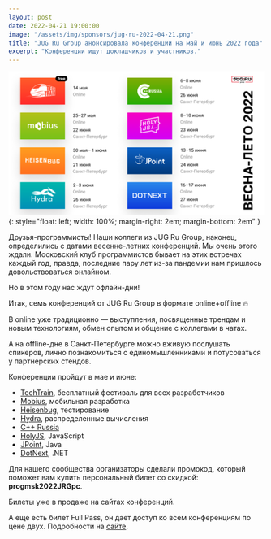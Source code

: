 ```yaml
---
layout: post
date: 2022-04-21 19:00:00
image: "/assets/img/sponsors/jug-ru-2022-04-21.png"
title: "JUG Ru Group анонсировала конференции на май и июнь 2022 года"
excerpt: "Конференции ищут докладчиков и участников."
---
```


![JUG Ru Group 2022](/assets/img/sponsors/jug-ru-2022-04-21.png){: style="float: left; width: 100%; margin-right: 2em; margin-bottom: 2em" }

Друзья-программисты! Наши коллеги из JUG Ru Group, наконец, определились с датами весенне-летних конференций. Мы очень этого ждали. Московский клуб программистов бывает на этих встречах каждый год, правда, последние пару лет из-за пандемии нам пришлось довольствоваться онлайном.

Но в этом году нас ждут офлайн-дни!

Итак, семь конференций от JUG Ru Group в формате online+offline 🔥

В online уже традиционно — выступления, посвященные трендам и новым технологиям, обмен опытом и общение с коллегами в чатах.

А на offline-дне в Санкт-Петербурге можно вживую послушать спикеров, лично познакомиться с единомышленниками и потусоваться у партнерских стендов.

Конференции пройдут в мае и июне:
* [TechTrain](https://bit.ly/3Ou1TlW), бесплатный фестиваль для всех разработчиков
* [Mobius](https://bit.ly/33NvYdh), мобильная разработка
* [Heisenbug](https://bit.ly/3IjQt0r), тестирование
* [Hydra](https://bit.ly/3rvZV9Y), распределенные вычисления
* [C++ Russia](https://bit.ly/3IeGCZM)
* [HolyJS](https://bit.ly/32cFhmQ), JavaScript
* [JPoint](https://bit.ly/3twHtAS), Java 
* [DotNext](https://bit.ly/3tGJWIW), .NET 

Для нашего сообщества организаторы сделали промокод, который поможет вам купить персональный билет со скидкой: **progmsk2022JRGpc**.

Билеты уже в продаже на сайтах конференций.

А еще есть билет Full Pass, он дает доступ ко всем конференциям по цене двух. Подробности на [сайте](https://bit.ly/3L6TvGX).
